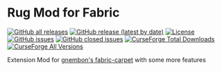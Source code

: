 # Rug Mod for Fabric

[![GitHub all releases](https://img.shields.io/github/downloads/RubixDev/Rug/total)](https://github.com/RubixDev/Rug/releases)
[![GitHub release (latest by date)](https://img.shields.io/github/downloads/RubixDev/Rug/latest/total)](https://github.com/RubixDev/Rug/releases/latest)
[![License](https://img.shields.io/github/license/RubixDev/Rug)](https://github.com/RubixDev/Rug/blob/main/LICENSE)
[![GitHub issues](https://img.shields.io/github/issues/RubixDev/Rug)](https://github.com/RubixDev/Rug/issues)
[![GitHub closed issues](https://img.shields.io/github/issues-closed/RubixDev/Rug)](https://github.com/RubixDev/Rug/issues?q=is%3Aissue+is%3Aclosed)
[![CurseForge Total Downloads](http://cf.way2muchnoise.eu/full_449938_downloads.svg)](https://www.curseforge.com/minecraft/mc-mods/Rug/files)
[![CurseForge All Versions](http://cf.way2muchnoise.eu/versions/For%20MC_449938_all.svg)](https://www.curseforge.com/minecraft/mc-mods/Rug)

Extension Mod for [gnembon's fabric-carpet](https://github.com/gnembon/fabric-carpet) with some more features

